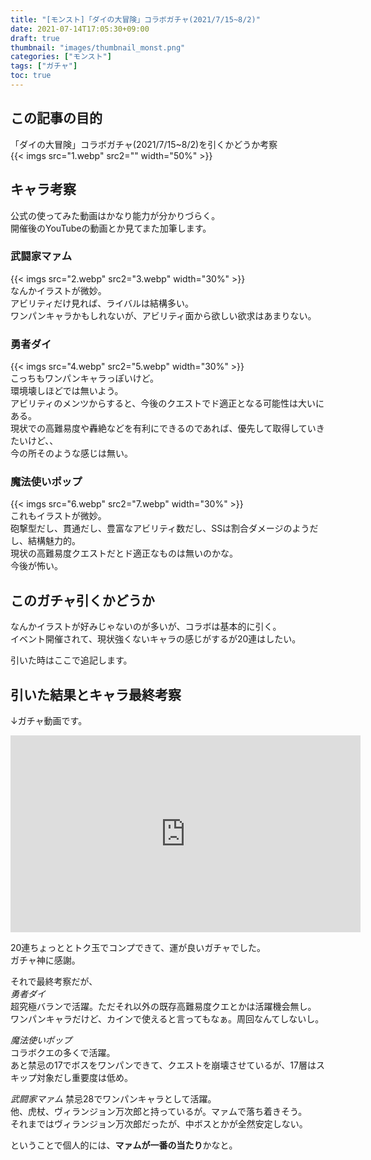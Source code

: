 ```yaml
---
title: "[モンスト]「ダイの大冒険」コラボガチャ(2021/7/15~8/2)"
date: 2021-07-14T17:05:30+09:00
draft: true
thumbnail: "images/thumbnail_monst.png"
categories: ["モンスト"]
tags: ["ガチャ"]
toc: true
---
```


## この記事の目的
「ダイの大冒険」コラボガチャ(2021/7/15~8/2)を引くかどうか考察  
{{< imgs src="1.webp" src2="" width="50%" >}}  
  

## キャラ考察
公式の使ってみた動画はかなり能力が分かりづらく。  
開催後のYouTubeの動画とか見てまた加筆します。  
  
### 武闘家マァム
{{< imgs src="2.webp" src2="3.webp" width="30%" >}}  
なんかイラストが微妙。  
アビリティだけ見れば、ライバルは結構多い。  
ワンパンキャラかもしれないが、アビリティ面から欲しい欲求はあまりない。  
  

### 勇者ダイ
{{< imgs src="4.webp" src2="5.webp" width="30%" >}}  
こっちもワンパンキャラっぽいけど。  
環境壊しほどでは無いよう。  
アビリティのメンツからすると、今後のクエストでド適正となる可能性は大いにある。  
現状での高難易度や轟絶などを有利にできるのであれば、優先して取得していきたいけど、、  
今の所そのような感じは無い。  
  

### 魔法使いポップ
{{< imgs src="6.webp" src2="7.webp" width="30%" >}}  
これもイラストが微妙。  
砲撃型だし、貫通だし、豊富なアビリティ数だし、SSは割合ダメージのようだし、結構魅力的。  
現状の高難易度クエストだとド適正なものは無いのかな。  
今後が怖い。  
  

## このガチャ引くかどうか
なんかイラストが好みじゃないのが多いが、コラボは基本的に引く。  
イベント開催されて、現状強くないキャラの感じがするが20連はしたい。  
  
引いた時はここで追記します。  
  

## 引いた結果とキャラ最終考察
↓ガチャ動画です。
<iframe width="560" height="315" src="https://www.youtube.com/embed/aRO6DuiHSkU" frameborder="0" allow="accelerometer; autoplay; clipboard-write; encrypted-media; gyroscope; picture-in-picture" allowfullscreen></iframe>
  

20連ちょっととトク玉でコンプできて、運が良いガチャでした。  
ガチャ神に感謝。  
  

それで最終考察だが、  
*勇者ダイ*  
超究極バランで活躍。ただそれ以外の既存高難易度クエとかは活躍機会無し。  
ワンパンキャラだけど、カインで使えると言ってもなぁ。周回なんてしないし。  
  
*魔法使いポップ*  
コラボクエの多くで活躍。  
あと禁忌の17でボスをワンパンできて、クエストを崩壊させているが、17層はスキップ対象だし重要度は低め。  
  
*武闘家マァム*
禁忌28でワンパンキャラとして活躍。  
他、虎杖、ヴィランジョン万次郎と持っているが。マァムで落ち着きそう。  
それまではヴィランジョン万次郎だったが、中ボスとかが全然安定しない。  
  
ということで個人的には、**マァムが一番の当たり**かなと。  
  
  
